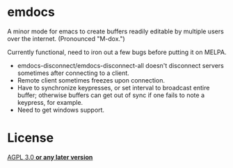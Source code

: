 emdocs
===========

A minor mode for emacs to create buffers readily editable by multiple users over
the internet. (Pronounced "M-dox.")

Currently functional, need to iron out a few bugs before putting it on MELPA.

* emdocs-disconnect/emdocs-disconnect-all doesn't disconnect servers sometimes
  after connecting to a client.
* Remote client sometimes freezes upon connection.
* Have to synchronize keypresses, or set interval to broadcast entire buffer;
  otherwise buffers can get out of sync if one fails to note a keypress, for
  example.
* Need to get windows support.

# License
[AGPL 3.0 **or any later version**](./LICENSE)
